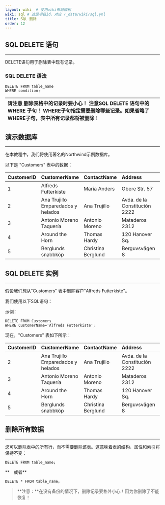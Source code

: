 ```yaml
---
layout: wiki  # 使用wiki布局模板
wiki: sql # 这是项目id，对应 /_data/wiki/sql.yml
title: SQL 删除
order: 12
---
```


## SQL DELETE 语句

------

DELETE语句用于删除表中现有记录。

### SQL DELETE 语法

```
DELETE FROM table_name
WHERE condition;
```

| **请注意** **删除表格中的记录时要小心！** **注意SQL DELETE 语句中的 WHERE 子句！** WHERE子句指定需要删除哪些记录。如果省略了WHERE子句，表中所有记录都将被删除！ |
| :----------------------------------------------------------- |

## 演示数据库

------

在本教程中，我们将使用著名的Northwind示例数据库。

以下是 "Customers" 表中的数据：

| CustomerID | CustomerName                       | ContactName        | Address                       | City        | PostalCode | Country |
| :--------- | :--------------------------------- | :----------------- | :---------------------------- | :---------- | :--------- | :------ |
| 1          | Alfreds Futterkiste                | Maria Anders       | Obere Str. 57                 | Berlin      | 12209      | Germany |
| 2          | Ana Trujillo Emparedados y helados | Ana Trujillo       | Avda. de la Constitución 2222 | México D.F. | 05021      | Mexico  |
| 3          | Antonio Moreno Taquería            | Antonio Moreno     | Mataderos 2312                | México D.F. | 05023      | Mexico  |
| 4          | Around the Horn                    | Thomas Hardy       | 120 Hanover Sq.               | London      | WA1 1DP    | UK      |
| 5          | Berglunds snabbköp                 | Christina Berglund | Berguvsvägen 8                | Luleå       | S-958 22   | Sweden  |

## SQL DELETE 实例

------

假设我们想从"Customers" 表中删除客户"Alfreds Futterkiste"。

我们使用以下SQL语句：

示例：

```
DELETE FROM Customers
WHERE CustomerName='Alfreds Futterkiste';
```

现在，"Customers" 表如下所示：

| CustomerID | CustomerName                       | ContactName        | Address                       | City        | PostalCode | Country |
| :--------- | :--------------------------------- | :----------------- | :---------------------------- | :---------- | :--------- | :------ |
| 2          | Ana Trujillo Emparedados y helados | Ana Trujillo       | Avda. de la Constitución 2222 | México D.F. | 05021      | Mexico  |
| 3          | Antonio Moreno Taquería            | Antonio Moreno     | Mataderos 2312                | México D.F. | 05023      | Mexico  |
| 4          | Around the Horn                    | Thomas Hardy       | 120 Hanover Sq.               | London      | WA1 1DP    | UK      |
| 5          | Berglunds snabbköp                 | Christina Berglund | Berguvsvägen 8                | Luleå       | S-958 22   | Sweden  |

## 删除所有数据

------

您可以删除表中的所有行，而不需要删除该表。这意味着表的结构、属性和索引将保持不变：

```
DELETE FROM table_name;
```

**　或者**

```
DELETE * FROM table_name;
```

> **注意：**在没有备份的情况下，删除记录要格外小心！因为你删除了不能恢复！
